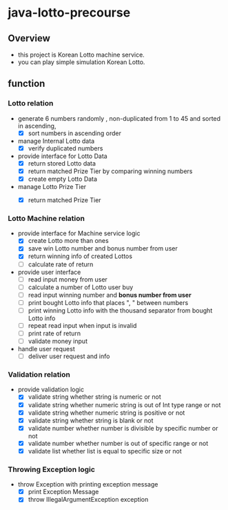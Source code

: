 # java-lotto-precourse

## Overview

- this project is Korean Lotto machine service.
- you can play simple simulation Korean Lotto.

## function

### Lotto relation

- generate 6 numbers randomly , non-duplicated from 1 to 45 and sorted in ascending,
   - [x] sort numbers in ascending order
- manage Internal Lotto data
   - [x] verify duplicated numbers

- provide interface for Lotto Data
   - [x] return stored Lotto data
   - [x] return matched Prize Tier by comparing winning numbers
   - [x] create empty Lotto Data

- manage Lotto Prize Tier
   - [x] return matched Prize Tier


### Lotto Machine relation

- provide interface for Machine service logic
  - [x] create Lotto more than ones
  - [x] save win Lotto number and bonus number from user
  - [x] return winning info of created Lottos
  - [ ] calculate rate of return

- provide user interface
  - [ ] read input money from user 
  - [ ] calculate a number of Lotto user buy
  - [ ] read input winning number and **bonus number from user**
  - [ ] print bought Lotto info that places ", " between numbers
  - [ ] print winning Lotto info with the thousand separator from bought Lotto info
  - [ ] repeat read input when input is invalid
  - [ ] print rate of return
  - [ ] validate money input

- handle user request
  - [ ] deliver user request and info 

### Validation relation

- provide validation logic
   - [x] validate string whether string is numeric or not
   - [x] validate string whether numeric string is out of Int type range or not
   - [x] validate string whether numeric string is positive or not
   - [x] validate string whether string is blank or not
   - [x] validate number whether number is divisible by specific number or not
   - [x] validate number whether number is out of specific range or not
   - [x] validate list whether list is equal to specific size or not

### Throwing Exception logic

- throw Exception with printing exception message
   - [x] print Exception Message
   - [x] throw IllegalArgumentException exception